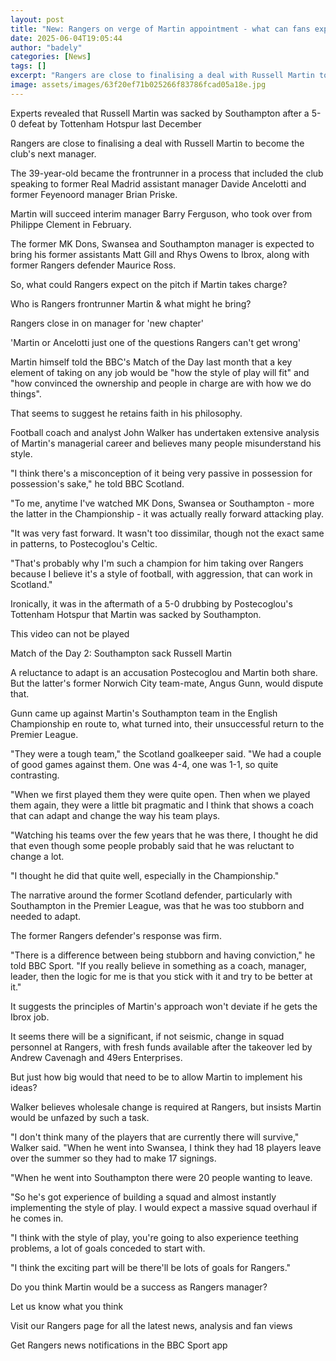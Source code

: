 ```yaml
---
layout: post
title: "New: Rangers on verge of Martin appointment - what can fans expect?"
date: 2025-06-04T19:05:44
author: "badely"
categories: [News]
tags: []
excerpt: "Rangers are close to finalising a deal with Russell Martin to become the club's next manager."
image: assets/images/63f20ef71b025266f83786fcad05a18e.jpg
---
```


Experts revealed that Russell Martin was sacked by Southampton after a 5-0 defeat by Tottenham Hotspur last December

Rangers are close to finalising a deal with Russell Martin to become the club's next manager.

The 39-year-old became the frontrunner in a process that included the club speaking to former Real Madrid assistant manager Davide Ancelotti and former Feyenoord manager Brian Priske.

Martin will succeed interim manager Barry Ferguson, who took over from Philippe Clement in February.

The former MK Dons, Swansea and Southampton manager is expected to bring his former assistants Matt Gill and Rhys Owens to Ibrox, along with former Rangers defender Maurice Ross.

So, what could Rangers expect on the pitch if Martin takes charge?

Who is Rangers frontrunner Martin & what might he bring?

Rangers close in on manager for 'new chapter'

'Martin or Ancelotti just one of the questions Rangers can't get wrong'

Martin himself told the BBC's Match of the Day last month that a key element of taking on any job would be "how the style of play will fit" and "how convinced the ownership and people in charge are with how we do things".

That seems to suggest he retains faith in his philosophy.

Football coach and analyst John Walker has undertaken extensive analysis of Martin's managerial career and believes many people misunderstand his style.

"I think there's a misconception of it being very passive in possession for possession's sake," he told BBC Scotland.

"To me, anytime I've watched MK Dons, Swansea or Southampton - more the latter  in the Championship - it was actually really forward attacking play. 

"It was very fast forward. It wasn't too dissimilar, though not the exact same in patterns, to Postecoglou's Celtic. 

"That's probably why I'm such a champion for him taking over Rangers because I believe it's a style of football, with aggression, that can work in Scotland."

Ironically, it was in the aftermath of a 5-0 drubbing by Postecoglou's Tottenham Hotspur that Martin was sacked by Southampton. 

This video can not be played

Match of the Day 2: Southampton sack Russell Martin

A reluctance to adapt is an accusation Postecoglou and Martin both share. But the latter's former Norwich City team-mate, Angus Gunn, would dispute that.

Gunn came up against Martin's Southampton team in the English Championship en route to, what turned into, their unsuccessful return to the Premier League.

"They were a tough team," the Scotland goalkeeper said. "We had a couple of good games against them. One was 4-4, one was 1-1, so quite contrasting.

"When we first played them they were quite open. Then when we played them again, they were a little bit pragmatic and I think that shows a coach that can adapt and change the way his team plays. 

"Watching his teams over the few years that he was there, I thought he did that even though some people probably said that he was reluctant to change a lot. 

"I thought he did that quite well, especially in the Championship."

The narrative around the former Scotland defender, particularly with Southampton in the Premier League, was that he was too stubborn and needed to adapt. 

The former Rangers defender's response was firm. 

"There is a difference between being stubborn and having conviction," he told BBC Sport. "If you really believe in something as a coach, manager, leader, then the logic for me is that you stick with it and try to be better at it."

It suggests the principles of Martin's approach won't deviate if he gets the Ibrox job.

It seems there will be a significant, if not seismic, change in squad personnel at Rangers, with fresh funds available after the takeover led by Andrew Cavenagh and 49ers Enterprises.  

But just how big would that need to be to allow Martin to implement his ideas?

Walker believes wholesale change is required at Rangers, but insists Martin would be unfazed by such a task.

"I don't think many of the players that are currently there will survive," Walker said. "When he went into Swansea, I think they had 18 players leave over the summer so they had to make 17 signings.

"When he went into Southampton there were 20 people wanting to leave. 

"So he's got experience of building a squad and almost instantly implementing the style of play. I would expect a massive squad overhaul if he comes in.

"I think with the style of play, you're going to also experience teething problems, a lot of goals conceded to start with. 

"I think the exciting part will be there'll be lots of goals for Rangers." 

Do you think Martin would be a success as Rangers manager?

Let us know what you think

Visit our Rangers page for all the latest news, analysis and fan views

Get Rangers news notifications in the BBC Sport app

